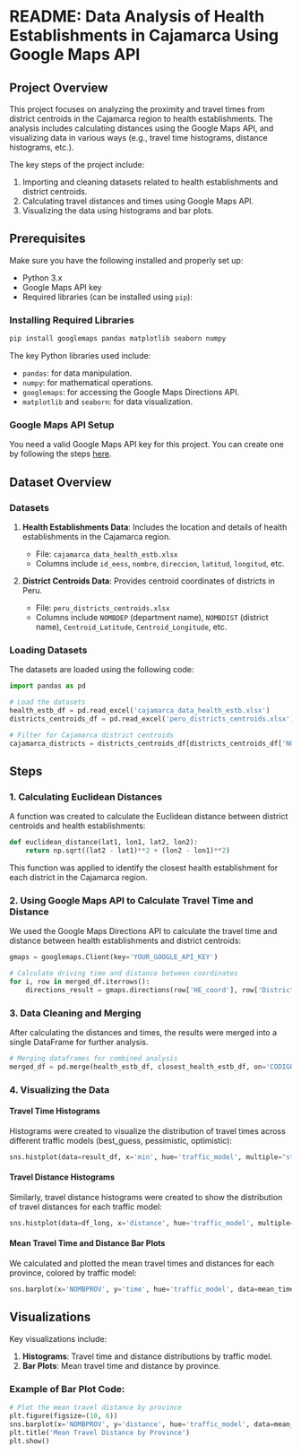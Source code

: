 # README: Data Analysis of Health Establishments in Cajamarca Using Google Maps API

## Project Overview
This project focuses on analyzing the proximity and travel times from district centroids in the Cajamarca region to health establishments. The analysis includes calculating distances using the Google Maps API, and visualizing data in various ways (e.g., travel time histograms, distance histograms, etc.). 

The key steps of the project include:
1. Importing and cleaning datasets related to health establishments and district centroids.
2. Calculating travel distances and times using Google Maps API.
3. Visualizing the data using histograms and bar plots.

## Prerequisites
Make sure you have the following installed and properly set up:
- Python 3.x
- Google Maps API key
- Required libraries (can be installed using `pip`):

### Installing Required Libraries
```bash
pip install googlemaps pandas matplotlib seaborn numpy
```

The key Python libraries used include:
- `pandas`: for data manipulation.
- `numpy`: for mathematical operations.
- `googlemaps`: for accessing the Google Maps Directions API.
- `matplotlib` and `seaborn`: for data visualization.

### Google Maps API Setup
You need a valid Google Maps API key for this project. You can create one by following the steps [here](https://developers.google.com/maps/documentation/directions/get-api-key).

## Dataset Overview

### Datasets
1. **Health Establishments Data**: Includes the location and details of health establishments in the Cajamarca region.
   - File: `cajamarca_data_health_estb.xlsx`
   - Columns include `id_eess`, `nombre`, `direccion`, `latitud`, `longitud`, etc.

2. **District Centroids Data**: Provides centroid coordinates of districts in Peru.
   - File: `peru_districts_centroids.xlsx`
   - Columns include `NOMBDEP` (department name), `NOMBDIST` (district name), `Centroid_Latitude`, `Centroid_Longitude`, etc.

### Loading Datasets
The datasets are loaded using the following code:
```python
import pandas as pd

# Load the datasets
health_estb_df = pd.read_excel('cajamarca_data_health_estb.xlsx')
districts_centroids_df = pd.read_excel('peru_districts_centroids.xlsx')

# Filter for Cajamarca district centroids
cajamarca_districts = districts_centroids_df[districts_centroids_df['NOMBDEP'] == 'CAJAMARCA']
```

## Steps

### 1. Calculating Euclidean Distances
A function was created to calculate the Euclidean distance between district centroids and health establishments:

```python
def euclidean_distance(lat1, lon1, lat2, lon2):
    return np.sqrt((lat2 - lat1)**2 + (lon2 - lon1)**2)
```

This function was applied to identify the closest health establishment for each district in the Cajamarca region.

### 2. Using Google Maps API to Calculate Travel Time and Distance
We used the Google Maps Directions API to calculate the travel time and distance between health establishments and district centroids:

```python
gmaps = googlemaps.Client(key='YOUR_GOOGLE_API_KEY')

# Calculate driving time and distance between coordinates
for i, row in merged_df.iterrows():
    directions_result = gmaps.directions(row['HE_coord'], row['District_coord'], mode="driving")
```

### 3. Data Cleaning and Merging
After calculating the distances and times, the results were merged into a single DataFrame for further analysis.

```python
# Merging dataframes for combined analysis
merged_df = pd.merge(health_estb_df, closest_health_estb_df, on='CODIGO', how='inner')
```

### 4. Visualizing the Data

#### Travel Time Histograms
Histograms were created to visualize the distribution of travel times across different traffic models (best_guess, pessimistic, optimistic):

```python
sns.histplot(data=result_df, x='min', hue='traffic_model', multiple="stack")
```

#### Travel Distance Histograms
Similarly, travel distance histograms were created to show the distribution of travel distances for each traffic model:

```python
sns.histplot(data=df_long, x='distance', hue='traffic_model', multiple="stack")
```

#### Mean Travel Time and Distance Bar Plots
We calculated and plotted the mean travel times and distances for each province, colored by traffic model:

```python
sns.barplot(x='NOMBPROV', y='time', hue='traffic_model', data=mean_time_result)
```

## Visualizations
Key visualizations include:
1. **Histograms**: Travel time and distance distributions by traffic model.
2. **Bar Plots**: Mean travel time and distance by province.

### Example of Bar Plot Code:
```python
# Plot the mean travel distance by province
plt.figure(figsize=(10, 6))
sns.barplot(x='NOMBPROV', y='distance', hue='traffic_model', data=mean_distance_original)
plt.title('Mean Travel Distance by Province')
plt.show()
```

 
